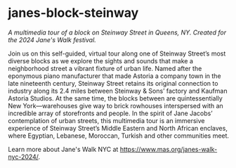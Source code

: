 # janes-block-steinway
_A multimedia tour of a block on Steinway Street in Queens, NY. Created for the 2024 Jane's Walk festival._

Join us on this self-guided, virtual tour along one of Steinway Street’s most diverse blocks as we explore the sights and sounds that make a neighborhood street a vibrant fixture of urban life. Named after the eponymous piano manufacturer that made Astoria a company town in the late nineteenth century, Steinway Street retains its original connection to industry along its 2.4 miles between Steinway & Sons’ factory and Kaufman Astoria Studios. At the same time, the blocks between are quintessentially New York—warehouses give way to brick rowhouses interspersed with an incredible array of storefronts and people. In the spirit of Jane Jacobs’ contemplation of urban streets, this multimedia tour is an immersive experience of Steinway Street’s Middle Eastern and North African enclaves, where Egyptian, Lebanese, Moroccan, Turkish and other communities meet.

Learn more about Jane's Walk NYC at https://www.mas.org/janes-walk-nyc-2024/.
